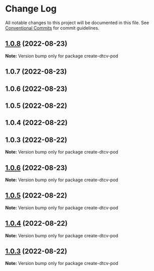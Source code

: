 # Change Log

All notable changes to this project will be documented in this file.
See [Conventional Commits](https://conventionalcommits.org) for commit guidelines.

## [1.0.8](https://github.com/paramountric/digitaltwincityviewer/compare/create-dtcv-pod@1.0.7...create-dtcv-pod@1.0.8) (2022-08-23)

**Note:** Version bump only for package create-dtcv-pod





## 1.0.7 (2022-08-23)



## 1.0.6 (2022-08-23)



## 1.0.5 (2022-08-22)



## 1.0.4 (2022-08-22)



## 1.0.3 (2022-08-22)

**Note:** Version bump only for package create-dtcv-pod





## [1.0.6](https://github.com/paramountric/digitaltwincityviewer/compare/v1.0.5...v1.0.6) (2022-08-23)

**Note:** Version bump only for package create-dtcv-pod





## [1.0.5](https://github.com/paramountric/digitaltwincityviewer/compare/v1.0.4...v1.0.5) (2022-08-22)

**Note:** Version bump only for package create-dtcv-pod





## [1.0.4](https://github.com/paramountric/digitaltwincityviewer/compare/v1.0.3...v1.0.4) (2022-08-22)

**Note:** Version bump only for package create-dtcv-pod





## [1.0.3](https://github.com/paramountric/digitaltwincityviewer/compare/v1.0.2...v1.0.3) (2022-08-22)

**Note:** Version bump only for package create-dtcv-pod
